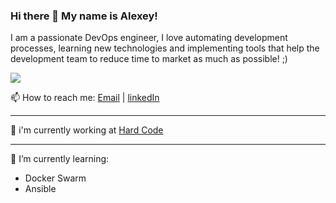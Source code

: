 ### Hi there 👋 My name is Alexey!

I am a passionate DevOps engineer, I love automating development processes, learning new technologies and implementing tools that help the development team to reduce time to market as much as possible! ;)

<a href="https://github.com/antonkomarev/github-profile-views-counter">
    <img src="https://komarev.com/ghpvc/?username=agermalid&style=for-the-badge">
</a>

📫 How to reach me: [Email](mailto:a.germalid@outlook.com) | [linkedIn](https://www.linkedin.com/in/agermalid/)

---

🏬 i'm currently working at [Hard Code](https://www.linkedin.com/company/hardcodekz/)

---

🌱 I’m currently learning:

- Docker Swarm
- Ansible

<!-- ### Stats

<img alt="Most Used Languages" src="https://github-readme-stats.vercel.app/api/top-langs/?username=agermalid&layout=compact&langs_count=10)](https://github.com/agermalid%22"/>
<img alt="Alexey’s GitHub Stats" src="https://github-readme-stats.vercel.app/api?username=agermalid&show_icons=true&hide-border=true"/>
<img alt="Stats Card" src="https://github-readme-streak-stats.herokuapp.com/?user=agermalid">   -->
